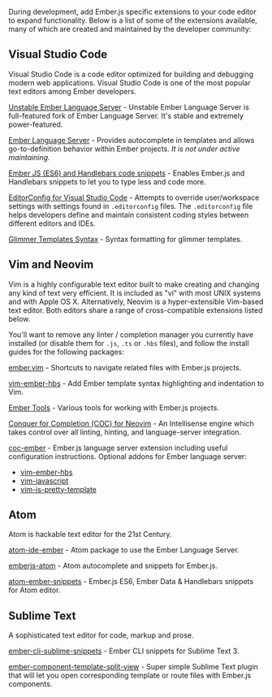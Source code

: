 During development, add Ember.js specific extensions to your code editor to expand functionality.
Below is a list of some of the extensions available,
many of which are created and maintained by the developer community:

## Visual Studio Code

Visual Studio Code is a code editor optimized for building and debugging modern web applications. 
Visual Studio Code is one of the most popular text editors among Ember developers.

[Unstable Ember Language Server](https://marketplace.visualstudio.com/items?itemName=lifeart.vscode-ember-unstable) -
Unstable Ember Language Server is full-featured fork of Ember Language Server. It's stable and extremely power-featured.

[Ember Language Server](https://marketplace.visualstudio.com/items?itemName=EmberTooling.vscode-ember) -
Provides autocomplete in templates and allows go-to-definition behavior within Ember projects. *It is not under active maintaining.*

[Ember JS (ES6) and Handlebars code snippets](https://marketplace.visualstudio.com/items?itemName=phanitejakomaravolu.EmberES6Snippets) -
Enables Ember.js and Handlebars snippets to let you to type less and code more.

[EditorConfig for Visual Studio Code](https://marketplace.visualstudio.com/items?itemName=EditorConfig.EditorConfig) -
Attempts to override user/workspace settings with settings found in `.editorconfig` files.
The `.editorconfig` file helps developers define
and maintain consistent coding styles between different editors and IDEs.

[Glimmer Templates Syntax](https://marketplace.visualstudio.com/items?itemName=lifeart.vscode-glimmer-syntax) -
Syntax formatting for glimmer templates.

## Vim and Neovim

Vim is a highly configurable text editor built to make creating and changing any kind of text very efficient.
It is included as "vi" with most UNIX systems and with Apple OS X.
Alternatively, Neovim is a hyper-extensible Vim-based text editor.
Both editors share a range of cross-compatible extensions listed below. 
  
You'll want to remove any linter / completion manager you currently have installed
(or disable them for `.js`, `.ts` or `.hbs` files), and follow the install guides for the following packages:

[ember.vim](https://github.com/dsawardekar/ember.vim) -
Shortcuts to navigate related files with Ember.js projects.

[vim-ember-hbs](https://github.com/joukevandermaas/vim-ember-hbs) -
Add Ember template syntax highlighting and indentation to Vim.

[Ember Tools](https://github.com/AndrewRadev/ember_tools.vim) -
Various tools for working with Ember.js projects.

[Conquer for Completion (COC) for Neovim](https://github.com/neoclide/coc.nvim) -
An Intellisense engine which takes control over all linting, hinting, and language-server integration.

[coc-ember](https://github.com/NullVoxPopuli/coc-ember) -
Ember.js language server extension including useful configuration instructions. 
Optional addons for Ember language server:
- [vim-ember-hbs](https://github.com/joukevandermaas/vim-ember-hbs)
- [vim-javascript](https://github.com/pangloss/vim-javascript)
- [vim-js-pretty-template](https://github.com/Quramy/vim-js-pretty-template)

## Atom

Atom is hackable text editor for the 21st Century.

[atom-ide-ember](https://github.com/josa42/atom-ide-ember) -
Atom package to use the Ember Language Server.

[emberjs-atom](https://atom.io/packages/emberjs-atom) -
Atom autocomplete and snippets for Ember.js.

[atom-ember-snippets](https://github.com/mattmcmanus/atom-ember-snippets) -
Ember.js ES6, Ember Data & Handlebars snippets for Atom editor.

## Sublime Text

A sophisticated text editor for code, markup and prose.

[ember-cli-sublime-snippets](https://github.com/terminalvelocity/ember-cli-sublime-snippets) -
Ember CLI snippets for Sublime Text 3.

[ember-component-template-split-view](https://github.com/mmitchellgarcia/ember-component-template-split-view) -
Super simple Sublime Text plugin that will let you open corresponding template or route files with Ember.js components.
